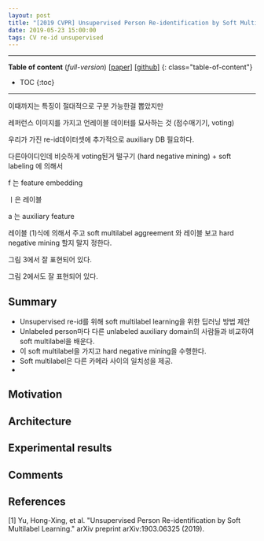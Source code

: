 ```yaml
---
layout: post
title: "[2019 CVPR] Unsupervised Person Re-identification by Soft Multilabel Learning (Incomplete)"
date: 2019-05-23 15:00:00
tags: CV re-id unsupervised
---
```


<!--more-->

---

**Table of content** (*full-version*)
[[paper]](https://arxiv.org/pdf/1903.06325.pdf) [[github]](https://github.com/KovenYu/MAR)
{: class="table-of-content"}
* TOC
{:toc}

---

이때까지는 특징이 절대적으로 구분 가능한걸 뽑았지만

레퍼런스 이미지를 가지고 언레이블 데이터를 묘사하는 것 (점수매기기, voting)

우리가 가진 re-id데이터셋에 추가적으로 auxiliary DB 필요하다.

다른아이디인데 비슷하게 voting된거 떨구기 (hard negative mining) + soft labeling 에 의해서

f 는 feature embedding

ㅣ은 레이블

a 는 auxiliary feature

레이블 (1)식에 의해서 주고
soft multilabel aggreement 와 레이블 보고 hard negative mining 할지 말지 정한다.

그림 3에서 잘 표현되어 있다.

그림 2에서도 잘 표현되어 있다.

## Summary

- Unsupervised re-id를 위해 soft multilabel learning을 위한 딥러닝 방법 제안
- Unlabeled person마다 다른 unlabeled auxiliary domain의 사람들과 비교하여 soft multilabel을 배운다.
- 이 soft multilabel을 가지고 hard negative mining을 수행한다.
- Soft multilabel은 다른 카메라 사이의 일치성을 제공.
- 


## Motivation


## Architecture


## Experimental results


## Comments


## References

[1] Yu, Hong-Xing, et al. "Unsupervised Person Re-identification by Soft Multilabel Learning." arXiv preprint arXiv:1903.06325 (2019).
